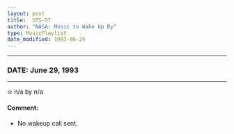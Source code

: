 ```yaml
---
layout: post
title:  STS-57
author: "NASA: Music to Wake Up By"
type: MusicPlaylist
date_modified: 1993-06-29
---
```


----
### DATE: June 29, 1993
----
✫ n/a by n/a

#### Comment:
* No wakeup call sent.
